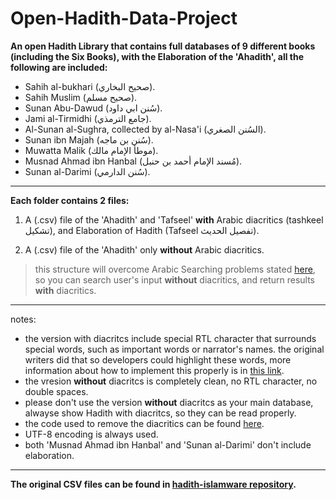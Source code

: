 # Open-Hadith-Data-Project
**An open Hadith Library that contains full databases of 9 different books (including the Six Books), with the Elaboration of the 'Ahadith', all the following are included:**

 - Sahih al-bukhari (صحيح البخاري).
 - Sahih Muslim (صحيح مسلم).
 - Sunan Abu-Dawud (سُنن ابي داود).
 - Jami al-Tirmidhi (جامع الترمذي).
 - Al-Sunan al-Sughra, collected by al-Nasa'i (السُنن الصغري).
 - Sunan ibn Majah (سُنن بن ماجه).
 - Muwatta Malik (موطأ الإمام مالك).
 - Musnad Ahmad ibn Hanbal (مُسند الإمام أحمد بن حنبل).
 - Sunan al-Darimi (سُنن الدارمي).


----------


**Each folder contains 2 files:**

 1. A (.csv) file of the 'Ahadith' and 'Tafseel' **with** Arabic diacritics (tashkeel تشكيل), and Elaboration of Hadith (Tafseel  تفصيل الحديث).
 
 2. A (.csv) file of the 'Ahadith' only **without** Arabic diacritics.
 
 >  this structure will overcome Arabic Searching problems stated
 > [here](http://safe.phpclasses.net/browse/view/html/file/12751/name/readme.html), so you can search user's input **without** diacritics, and return results **with** diacritics. 

----------


notes:
 - the version with diacritcs include special RTL character that surrounds special words, such as important words or narrator's names. the original writers did that so developers could highlight these words, more information about how to implement this properly is in [this link](https://stackoverflow.com/a/45018642/3578585).
 - the vresion **without** diacritcs is completely clean, no RTL character, no double spaces.
 - please don't use the version **without** diacritcs as your main database, alwayse show Hadith with diacritcs, so they can be read properly.
 - the code used to remove the diacritics can be found [here](https://gist.github.com/mhashim6/7d96f7ea274c9eb7e509798a332d78ac).
 - UTF-8 encoding is always used.
 - both 'Musnad Ahmad ibn Hanbal' and 'Sunan al-Darimi' don't include elaboration.
 
----------

**The original CSV files can be found in [hadith-islamware repository](https://github.com/ceefour/hadith-islamware).**
